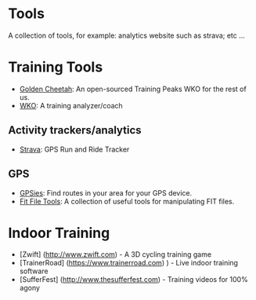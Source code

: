 # Tools

A collection of tools, for example: analytics website such as strava;
etc ...

# Training Tools

* [Golden Cheetah](http://www.goldencheetah.org): An open-sourced Training Peaks WKO for the rest of us.
* [WKO](http://home.trainingpeaks.com/products/products-for-coaches): A training analyzer/coach

## Activity trackers/analytics

* [Strava](http://www.strava.com/): GPS Run and Ride Tracker

## GPS

* [GPSies](http://www.gpsies.com/trackList.do): Find routes in your area for your GPS device.
* [Fit File Tools](https://www.fitfiletools.com/): A collection of useful tools for manipulating FIT files.

# Indoor Training
* [Zwift] (http://www.zwift.com) - A 3D cycling training game
* [TrainerRoad] (https://www.trainerroad.com) ) - Live indoor training software
* [SufferFest] (http://www.thesufferfest.com) - Training videos for 100% agony
